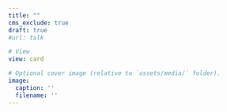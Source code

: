 ```yaml
---
title: ""
cms_exclude: true
draft: true
#url: talk

# View
view: card

# Optional cover image (relative to `assets/media/` folder).
image:
  caption: ''
  filename: ''
---
```

